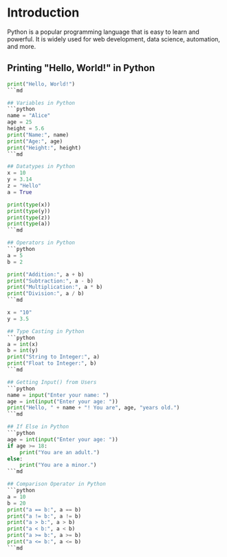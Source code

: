 # Introduction
Python is a popular programming language that is easy to learn and powerful. It is widely used for web development, data science, automation, and more.

## Printing "Hello, World!" in Python
```python
print("Hello, World!")
```md

## Variables in Python   
```python
name = "Alice"
age = 25
height = 5.6
print("Name:", name)
print("Age:", age)
print("Height:", height)
```md

## Datatypes in Python
x = 10      
y = 3.14    
z = "Hello"  
a = True     

print(type(x))  
print(type(y))  
print(type(z))  
print(type(a))
```md

## Operators in Python
```python
a = 5  
b = 2  

print("Addition:", a + b)  
print("Subtraction:", a - b)  
print("Multiplication:", a * b)  
print("Division:", a / b)
```md

x = "10"   
y = 3.5  

## Type Casting in Python
```python
a = int(x)
b = int(y)
print("String to Integer:", a)
print("Float to Integer:", b)
```md

## Getting Input() from Users
```python
name = input("Enter your name: ")
age = int(input("Enter your age: "))
print("Hello, " + name + "! You are", age, "years old.")
```md

## If Else in Python
```python
age = int(input("Enter your age: "))
if age >= 18:
    print("You are an adult.")
else:
    print("You are a minor.")
```md

## Comparison Operator in Python
```python
a = 10
b = 20
print("a == b:", a == b)  
print("a != b:", a != b)  
print("a > b:", a > b)   
print("a < b:", a < b)   
print("a >= b:", a >= b)  
print("a <= b:", a <= b) 
```md


